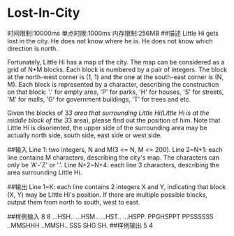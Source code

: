 # Lost-In-City
时间限制:10000ms
单点时限:1000ms
内存限制:256MB
##描述
Little Hi gets lost in the city. He does not know where he is. He does not know which direction is north.

Fortunately, Little Hi has a map of the city. The map can be considered as a grid of N*M blocks. Each block is numbered by a pair of integers. The block at the north-west corner is (1, 1) and the one at the south-east corner is (N, M). Each block is represented by a character, describing the construction on that block: '.' for empty area, 'P' for parks, 'H' for houses, 'S' for streets, 'M' for malls, 'G' for government buildings, 'T' for trees and etc.

Given the blocks of 3*3 area that surrounding Little Hi(Little Hi is at the middle block of the 3*3 area), please find out the position of him. Note that Little Hi is disoriented, the upper side of the surrounding area may be actually north side, south side, east side or west side.

##输入
Line 1: two integers, N and M(3 <= N, M <= 200).
Line 2~N+1: each line contains M characters, describing the city's map. The characters can only be 'A'-'Z' or '.'.
Line N+2~N+4: each line 3 characters, describing the area surrounding Little Hi.

##输出
Line 1~K: each line contains 2 integers X and Y, indicating that block (X, Y) may be Little Hi's position. If there are multiple possible blocks, output them from north to south, west to east.

##样例输入
    8 8
    ...HSH..
    ...HSM..
    ...HST..
    ...HSPP.
    PPGHSPPT
    PPSSSSSS
    ..MMSHHH
    ..MMSH..
    SSS
    SHG
    SH.
##样例输出
    5 4
